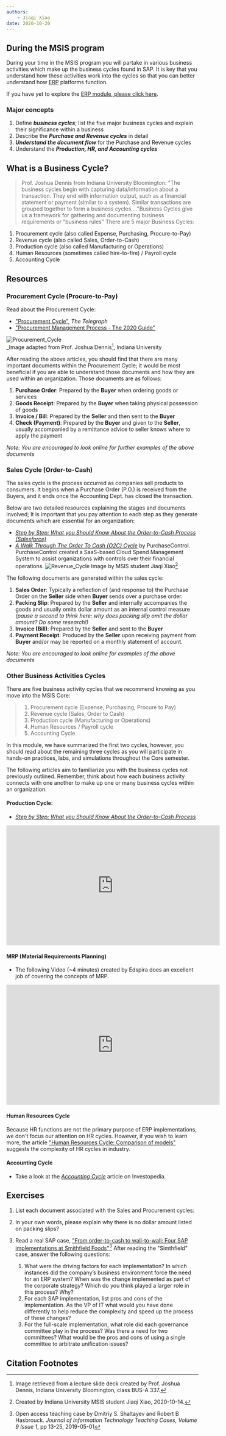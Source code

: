 ```yaml
---
authors:
    - Jiaqi Xiao
date: 2020-10-20
---
```

## During the MSIS program

During your time in the MSIS program you will partake in various business activities which make up the business cycles found in SAP. It is key that you understand how these activities work into the cycles so that you can better understand how <abbr title="Enterprise Resource Planning">ERP</abbr> platforms function.

If you have yet to explore the [ERP module, please click here](/ERP).

### Major concepts

1. Define _**business cycles**_; list the five major business cycles and explain their significance within a business
2. Describe the _**Purchase and Revenue cycles**_ in detail
3. _**Understand the document flow**_ for the Purchase and Revenue cycles
4. Understand the _**Production, HR, and Accounting cycles**_

## What is a Business Cycle?

> Prof. Joshua Dennis from Indiana University Bloomington: "The business cycles begin with capturing data/information about a transaction. They end with information output, such as a financial statement or payment (similar to a system). Similar transactions are grouped together to form a business cycles...."Business Cycles give us a framework for gathering and documenting business requirements or “business rules" There are 5 major Business Cycles:

1. Procurement cycle (also called Expense, Purchasing, Procure-to-Pay)
2. Revenue cycle (also called Sales, Order-to-Cash)
3. Production cycle (also called Manufacturing or Operations)
4. Human Resources (sometimes called hire-to-fire) / Payroll cycle
5. Accounting Cycle

## Resources

### Procurement Cycle (Procure-to-Pay)

Read about the Procurement Cycle:

*  ["Procurement Cycle"](https://jobs.telegraph.co.uk/article/procurement-cycle/ ), _The Telegraph_
*  ["Procurement Management Process - The 2020 Guide"](https://kissflow.com/procurement-process/)

  ![Procurement_Cycle](/images/Procurement_Cycle.PNG)
  <br><caption>_Image adapted from Prof. Joshua Dennis[^1], Indiana University</caption>

After reading the above articles, you should find that there are many important documents within the Procurement Cycle; it would be most beneficial if you are able to understand those documents and how they are used within an organization. Those documents are as follows:

1. **Purchase Order**: Prepared by the **Buyer** when ordering goods or services
2. **Goods Receipt**: Prepared by the **Buyer** when taking physical possession of goods
3. **Invoice / Bill**: Prepared by the **Seller** and then sent to the **Buyer**
4. **Check (Payment)**: Prepared by the **Buyer** and given to the **Seller**, usually accompanied by a remittance advice to seller knows where to apply the payment

*Note: You are encouraged to look online for further examples of the above documents*

### Sales Cycle (Order-to-Cash)

The sales cycle is the process occurred as companies sell products to consumers. It begins when a Purchase Order (P.O.) is received from the Buyers, and it ends once the Accounting Dept. has closed the transaction.

Below are two detailed resources explaining the stages and documents involved; It is important that you pay attention to each step as they generate documents which are essential for an organization:

*  *[Step by Step: What you Should Know About the Order-to-Cash Process (Salesforce)](https://www.salesforce.com/products/cpq/resources/what-to-know-about-order-to-cash-process/)*
*  [*A Walk Through The Order To Cash (O2C) Cycle*](https://www.purchasecontrol.com/blog/order-to-cash-process/) by PurchaseControl. PurchaseControl created a SaaS-based Cloud Spend Management System to assist organizations with controls over their financial operations.
  ![Revenue_Cycle](/images/Revenue_Cycle.png)
  Image by MSIS student Jiaqi Xiao[^2]

The following documents are generated within the sales cycle:

1. **Sales Order**: Typically a reflection of (and response to) the Purchase Order on the **Seller** side when **Buyer** sends over a purchase order.
2. **Packing Slip**: Prepared by the **Seller** and internally accompanies the goods and usually omits dollar amount as an internal control measure *(pause a second to think here: why does packing slip omit the dollar amount? Do some research!)*
3. **Invoice (Bill)**: Prepared by the **Seller** and sent to the **Buyer**
4. **Payment Receipt**: Produced by the **Seller** upon receiving payment from **Buyer** and/or may be reported on a monthly statement of account.

*Note: You are encouraged to look online for examples of the above documents*

### Other Business Activities Cycles

There are five business activity cycles that we recommend knowing as you move into the MSIS Core:

>1. Procurement cycle (Expense, Purchasing, Procure to Pay)
>2. Revenue cycle (Sales, Order to Cash)
>3. Production cycle (Manufacturing or Operations)
>4. Human Resources / Payroll cycle
>5. Accounting Cycle

In this module, we have summarized the first two cycles, however, you should read about the remaining three cycles as you will participate in hands-on practices, labs, and simulations throughout the Core semester.

The following articles aim to familiarize you with the business cycles not previously outlined. Remember, think about how each business activity connects with one another to make up one or many business cycles within an organization.

#### Production Cycle:

*  [*Step by Step: What you Should Know About the Order-to-Cash Process*](https://help.ordertime.com/help/production-cycle)

<iframe width="560" height="315" src="https://www.youtube.com/embed/iMwDwtTSSjY" frameborder="0" allow="accelerometer; autoplay; clipboard-write; encrypted-media; gyroscope; picture-in-picture" allowfullscreen></iframe>

#### MRP (Material Requirements Planning)

*  The following Video (~4 minutes) created by Edspira does an excellent job of covering the concepts of MRP.
  <iframe width="560" height="315" src="https://www.youtube.com/embed/Uc2gPR_MiH4" frameborder="0" allow="accelerometer; autoplay; clipboard-write; encrypted-media; gyroscope; picture-in-picture" allowfullscreen></iframe>

#### Human Resources Cycle
Because HR functions are not the primary purpose of ERP implementations, we don't focus our attention on HR cycles. However, if you wish to learn more, the article ["Human Resources Cycle: Comparison of models"](https://www.oxford-review.com/oxford-review-encyclopaedia-terms/human-resources-cycle/) suggests the complexity of HR cycles in industry.

#### Accounting Cycle

*  Take a look at the [*Accounting Cycle*](https://www.investopedia.com/terms/a/accounting-cycle.asp) article on Investopedia.

 <!-- TODO: as well as watching the embedded video as it walks you through, in depth, the Accounting Cycle. -->

## Exercises

1. List each document associated with the Sales and Procurement cycles:
2. In your own words, please explain why there is no dollar amount listed on packing slips?
3. Read a real SAP case, ["From order-to-cash to wall-to-wall: Four SAP implementations at Smithfield Foods"](https://journals.sagepub.com/doi/10.1177/2043886918819302)[^3] After reading the "Simthfield" case, answer the following questions:

    1. What were the driving factors for each implementation? In which instances did the company’s business environment force the need for an ERP system? When was the change implemented as part of the corporate strategy? Which do you think played a larger role in this process? Why?
    2. For each SAP implementation, list pros and cons of the implementation. As the VP of IT what would you have done differently to help reduce the complexity and speed up the process of these changes?
    3. For the full-scale implementation, what role did each governance committee play in the process? Was there a need for two committees? What would be the pros and cons of using a single committee to arbitrate unification issues?

## Citation Footnotes

[^1]: Image retrieved from a lecture slide deck created by Prof. Joshua Dennis, Indiana University Bloomington, class BUS-A 337.
[^2]: Created by Indiana University MSIS student Jiaqi Xiao, 2020-10-14.
[^3]: Open access teaching case by Dmitriy S. Shaltayev and Robert B Hasbrouck. _Journal of Information Technology Teaching Cases, Volume 9 Issue 1_, pp 13-25, 2019-05-01
